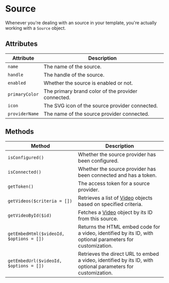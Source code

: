 # Source
Whenever you're dealing with an source in your template, you're actually working with a `Source` object.

## Attributes

Attribute | Description
--- | ---
`name` | The name of the source.
`handle` | The handle of the source.
`enabled` | Whether the source is enabled or not.
`primaryColor` | The primary brand color of the provider connected.
`icon` | The SVG icon of the source provider connected.
`providerName` | The name of the source provider connected.


## Methods

Method | Description
--- | ---
`isConfigured()` | Whether the source provider has been configured.
`isConnected()` | Whether the source provider has been connected and has a token.
`getToken()` | The access token for a source provider.
`getVideos($criteria = [])` | Retrieves a list of [Video](docs:developers/video) objects based on specified criteria.
`getVideoById($id)` | Fetches a [Video](docs:developers/video) object by its ID from this source.
`getEmbedHtml($videoId, $options = [])` | Returns the HTML embed code for a video, identified by its ID, with optional parameters for customization.
`getEmbedUrl($videoId, $options = [])` | Retrieves the direct URL to embed a video, identified by its ID, with optional parameters for customization.
